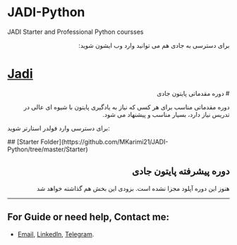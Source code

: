 # JADI-Python
JADI Starter and Professional Python coursses
<p dir="rtl">
برای دسترسی به جادی هم می توانید وارد وب ایشون شوید:
</p>

# [Jadi](www.jadi.net)

<p dir="rtl">
# دوره مقدماتی پایتون جادی
</p>
<p dir="rtl">
دوره مقدماتی مناسب برای هر کسی که نیاز به یادگیری پایتون با شیوه ای عالی در تدریس نیاز دارد، بسیار مناسب و پیشنهاد می شود.

برای دسترسی وارد فولدر استارتر شوید:
</p>
## [Starter Folder](https://github.com/MKarimi21/JADI-Python/tree/master/Starter)


<h2 dir="rtl">
     دوره پیشرفته پایتون جادی
</h2>


<p dir="rtl">
هنوز این دوره آپلود مجزا نشده است. بزودی این بخش هم گذاشته خواهد شد
</p>





---
## For Guide or need help, Contact me:
- [Email](mailto:mkarimi21@hotmail.com), [LinkedIn](https://www.linkedin.com/in/mkarimi21/), [Telegram](https://telegram.me/mkarimi21). 
     


